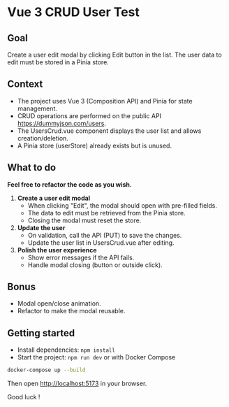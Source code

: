 # Vue 3 CRUD User Test

## Goal
Create a user edit modal by clicking Edit button in the list. The user data to edit must be stored in a Pinia store.

## Context
- The project uses Vue 3 (Composition API) and Pinia for state management.
- CRUD operations are performed on the public API https://dummyjson.com/users.
- The UsersCrud.vue component displays the user list and allows creation/deletion.
- A Pinia store (userStore) already exists but is unused.

## What to do
**Feel free to refactor the code as you wish.**
1. **Create a user edit modal**
   - When clicking "Edit", the modal should open with pre-filled fields.
   - The data to edit must be retrieved from the Pinia store.
   - Closing the modal must reset the store.
2. **Update the user**
   - On validation, call the API (PUT) to save the changes.
   - Update the user list in UsersCrud.vue after editing.
3. **Polish the user experience**
   - Show error messages if the API fails.
   - Handle modal closing (button or outside click).


## Bonus
- Modal open/close animation.
- Refactor to make the modal reusable.

## Getting started
- Install dependencies: `npm install`
- Start the project: `npm run dev` or with Docker Compose


```bash
docker-compose up --build
```

Then open [http://localhost:5173](http://localhost:5173) in your browser.

Good luck !
